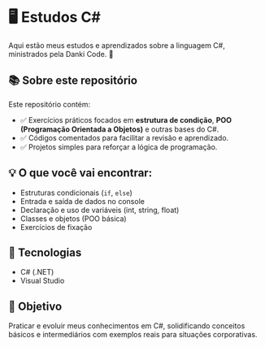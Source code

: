 # 🖥️ Estudos C#

Aqui estão meus estudos e aprendizados sobre a linguagem C#, ministrados pela Danki Code. 🚀

## 📚 Sobre este repositório

Este repositório contém:

* ✅ Exercícios práticos focados em **estrutura de condição**, **POO (Programação Orientada a Objetos)** e outras bases do C#.
* ✅ Códigos comentados para facilitar a revisão e aprendizado.
* ✅ Projetos simples para reforçar a lógica de programação.

## 💡 O que você vai encontrar:

* Estruturas condicionais (`if`, `else`)
* Entrada e saída de dados no console
* Declaração e uso de variáveis (int, string, float)
* Classes e objetos (POO básica)
* Exercícios de fixação

## 🔧 Tecnologias

* C# (.NET)
* Visual Studio

## 🚀 Objetivo

Praticar e evoluir meus conhecimentos em C#, solidificando conceitos básicos e intermediários com exemplos reais para situações corporativas.

